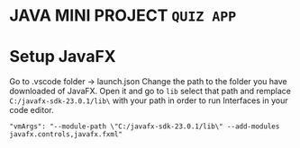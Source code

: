 # JAVA MINI PROJECT `QUIZ APP`

# Setup JavaFX
Go to 
.vscode folder 
-> launch.json 
    Change the path to the folder you have downloaded of JavaFX. Open it and go to `lib` select that path and
    remplace `C:/javafx-sdk-23.0.1/lib\` with your path in order to run Interfaces in your code editor.
    
    "vmArgs": "--module-path \"C:/javafx-sdk-23.0.1/lib\" --add-modules javafx.controls,javafx.fxml"


